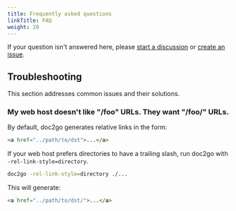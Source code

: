 ```yaml
---
title: Frequently asked questions
linkTitle: FAQ
weight: 20
---
```


If your question isn't answered here,
please [start a discussion](https://github.com/abhinav/doc2go/discussions)
or [create an issue](https://github.com/abhinav/doc2go/issues/new).

## Troubleshooting

This section addresses common issues and their solutions.

### My web host doesn't like "/foo" URLs. They want "/foo/" URLs.

By default, doc2go generates relative links in the form:

```html
<a href="../path/to/dst">...</a>
```

If your web host prefers directories to have a trailing slash,
run doc2go with `-rel-link-style=directory`.

```sh
doc2go -rel-link-style=directory ./...
```

This will generate:

```html
<a href="../path/to/dst/">...</a>
```
